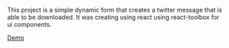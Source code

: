 This project is a simple dynamic form that creates a twitter message that is able to be downloaded.  It was creating using react using react-toolbox for ui components.

<a href="http://app.jalenscript.com/">Demo</a>